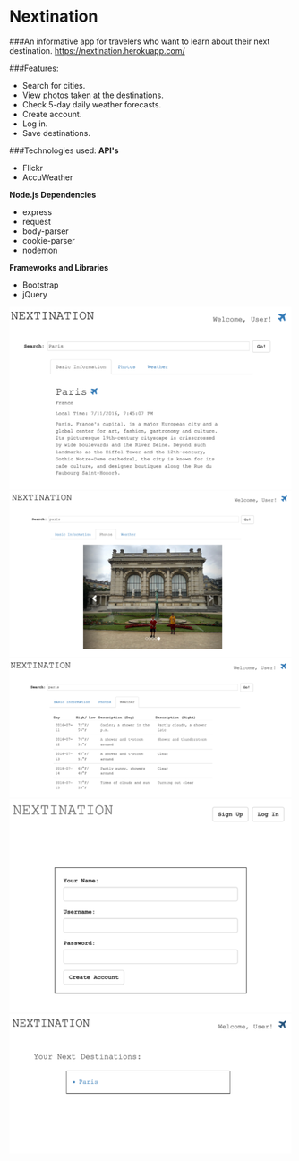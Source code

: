 # Nextination
###An informative app for travelers who want to learn about their next destination.
https://nextination.herokuapp.com/

###Features:
* Search for cities.
* View photos taken at the destinations.
* Check 5-day daily weather forecasts.
* Create account.
* Log in.
* Save destinations. 

###Technologies used:
**API's**
* Flickr 
* AccuWeather

**Node.js Dependencies**
* express
* request
* body-parser
* cookie-parser
* nodemon

**Frameworks and Libraries**
* Bootstrap
* jQuery

![Alt text](https://raw.githubusercontent.com/songhyunlee/Nextination/master/screenshots/readme.png "search")
![Alt text](https://raw.githubusercontent.com/songhyunlee/Nextination/master/screenshots/readme4.png "photos")
![Alt text](https://raw.githubusercontent.com/songhyunlee/Nextination/master/screenshots/readme5.png "weather")
![Alt text](https://raw.githubusercontent.com/songhyunlee/Nextination/master/screenshots/readme2.png "sign-up")
![Alt text](https://raw.githubusercontent.com/songhyunlee/Nextination/master/screenshots/readme3.png "bookmarked")
